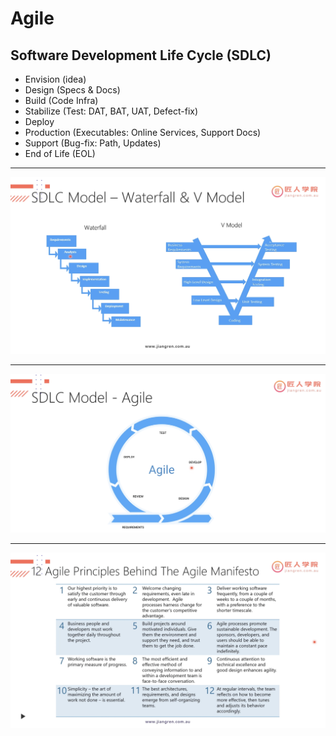 # Agile

## Software Development Life Cycle (SDLC)
- Envision (idea)
- Design (Specs & Docs)
- Build (Code Infra)
- Stabilize (Test: DAT, BAT, UAT, Defect-fix)
- Deploy
- Production (Executables: Online Services, Support Docs)
- Support (Bug-fix: Path, Updates)
- End of Life (EOL)

--- 

![Alt Text](./assets//image1.png)

***

![Alt Text](./assets//image2.png)

***

![Alt Text](./assets//image3.png)